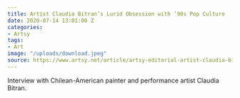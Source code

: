 ```yaml
---
title: Artist Claudia Bitran’s Lurid Obsession with ’90s Pop Culture
date: 2020-07-14 13:01:00 Z
categories:
- Artsy
tags:
- Art
image: "/uploads/download.jpeg"
source: https://www.artsy.net/article/artsy-editorial-artist-claudia-bitrans-lurid-obsession-90s-pop-culture
---
```


Interview with Chilean-American painter and performance artist Claudia Bitran.